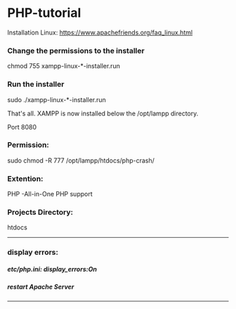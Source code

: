 # PHP-tutorial

Installation Linux:
https://www.apachefriends.org/faq_linux.html

### Change the permissions to the installer
chmod 755 xampp-linux-*-installer.run
### Run the installer
sudo ./xampp-linux-*-installer.run

That's all. XAMPP is now installed below the /opt/lampp directory.

Port 8080

### Permission:

sudo chmod -R 777 /opt/lampp/htdocs/php-crash/

### Extention:

PHP -All-in-One PHP support 

### Projects Directory: 

htdocs

--------------------------------------------------------------------

### display errors:
##### etc/php.ini: display_errors:On
##### restart Apache Server
--------------------------------------------------------------------

